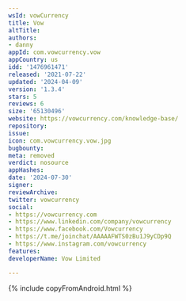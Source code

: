 ```yaml
---
wsId: vowCurrency
title: Vow
altTitle: 
authors:
- danny
appId: com.vowcurrency.vow
appCountry: us
idd: '1476961471'
released: '2021-07-22'
updated: '2024-04-09'
version: '1.3.4'
stars: 5
reviews: 6
size: '65130496'
website: https://vowcurrency.com/knowledge-base/
repository: 
issue: 
icon: com.vowcurrency.vow.jpg
bugbounty: 
meta: removed
verdict: nosource
appHashes: 
date: '2024-07-30'
signer: 
reviewArchive: 
twitter: vowcurrency
social:
- https://vowcurrency.com
- https://www.linkedin.com/company/vowcurrency
- https://www.facebook.com/Vowcurrency
- https://t.me/joinchat/AAAAAFWTS0zBu1J9yCDp9Q
- https://www.instagram.com/vowcurrency
features: 
developerName: Vow Limited

---
```


{% include copyFromAndroid.html %}
